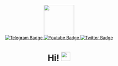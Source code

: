 <div id="header" align="center">
  <img src="https://i.pinimg.com/1200x/85/3c/de/853cde4c2b613a6e45b38508c8f2f1e0.jpg" width="100"/>
</div>
<div id="badges" align="center">
  <a href="https://t.me/crvxiesd">
    <img src="https://img.shields.io/badge/Telegram-blue?style=for-the-badge&logo=telegram&logoColor=white" alt="Telegram Badge"/>
  </a>
  <a href="https://discordapp.com/users/799139246928560139">
    <img src="https://img.shields.io/badge/Discord-5865F2?style=for-the-badge&logo=discord&logoColor=white" alt="Youtube Badge"/>
  </a>
  <a href="https://vk.com/cxzivxized">
    <img src="https://img.shields.io/badge/VK-4C75A3?style=for-the-badge&logo=vk&logoColor=white" alt="Twitter Badge"/>
  </a>
</div>
<div id="counter" align="center">
  <img src="https://komarev.com/ghpvc/?username=MozzarellaCheesee&style=flat-square&color=blue" alt=""/>  
</div>
<div id="hello" align="center">
  <h1>
    Hi!
    <img src="https://i.pinimg.com/736x/d7/c9/97/d7c99749082e797c6a81368b8bf35ea4.jpg" width="30px"/>
  </h1>
</div>

